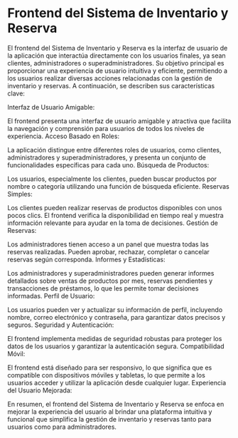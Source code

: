 # Frontend del Sistema de Inventario y Reserva

El frontend del Sistema de Inventario y Reserva es la interfaz de usuario de la aplicación que interactúa directamente con los usuarios finales, ya sean clientes, administradores o superadministradores. Su objetivo principal es proporcionar una experiencia de usuario intuitiva y eficiente, permitiendo a los usuarios realizar diversas acciones relacionadas con la gestión de inventario y reservas. A continuación, se describen sus características clave:

Interfaz de Usuario Amigable:

El frontend presenta una interfaz de usuario amigable y atractiva que facilita la navegación y comprensión para usuarios de todos los niveles de experiencia.
Acceso Basado en Roles:

La aplicación distingue entre diferentes roles de usuarios, como clientes, administradores y superadministradores, y presenta un conjunto de funcionalidades específicas para cada uno.
Búsqueda de Productos:

Los usuarios, especialmente los clientes, pueden buscar productos por nombre o categoría utilizando una función de búsqueda eficiente.
Reservas Simples:

Los clientes pueden realizar reservas de productos disponibles con unos pocos clics. El frontend verifica la disponibilidad en tiempo real y muestra información relevante para ayudar en la toma de decisiones.
Gestión de Reservas:

Los administradores tienen acceso a un panel que muestra todas las reservas realizadas. Pueden aprobar, rechazar, completar o cancelar reservas según corresponda.
Informes y Estadísticas:

Los administradores y superadministradores pueden generar informes detallados sobre ventas de productos por mes, reservas pendientes y transacciones de préstamos, lo que les permite tomar decisiones informadas.
Perfil de Usuario:

Los usuarios pueden ver y actualizar su información de perfil, incluyendo nombre, correo electrónico y contraseña, para garantizar datos precisos y seguros.
Seguridad y Autenticación:

El frontend implementa medidas de seguridad robustas para proteger los datos de los usuarios y garantizar la autenticación segura.
Compatibilidad Móvil:

El frontend está diseñado para ser responsivo, lo que significa que es compatible con dispositivos móviles y tabletas, lo que permite a los usuarios acceder y utilizar la aplicación desde cualquier lugar.
Experiencia del Usuario Mejorada:

En resumen, el frontend del Sistema de Inventario y Reserva se enfoca en mejorar la experiencia del usuario al brindar una plataforma intuitiva y funcional que simplifica la gestión de inventario y reservas tanto para usuarios como para administradores.
